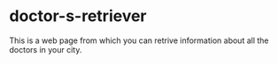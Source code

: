# doctor-s-retriever

This is a web page from which you can retrive  information about all the doctors in your city. 
